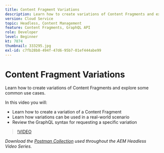 ```yaml
---
title: Content Fragment Variations
description: Learn how to create variations of Content Fragments and explore some common use cases.
version: Cloud Service
topic: Headless, Content Management
feature: Content Fragments, GraphQL API
role: Developer
level: Beginner
kt: 7874
thumbnail: 333295.jpg
exl-id: c7fb28b8-494f-47d6-95b7-01ef444abe99
---
```

# Content Fragment Variations

Learn how to create variations of Content Fragments and explore some common use cases.

In this video you will:

+ Learn how to create a variation of a Content Fragment
+ Learn how variations can be used in a real-world scenario
+ Review the GraphQL syntax for requesting a specific variation

>[!VIDEO](https://video.tv.adobe.com/v/333295?quality=12&learn=on)

_Download the [Postman Collection](./assets/aem-headless-video-series.postman_collection.json) used throughout the AEM Headless Video Series._
